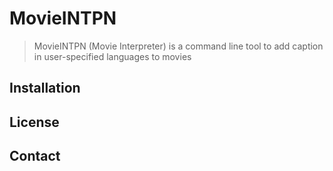 # MovieINTPN
> MovieINTPN (Movie Interpreter) is a command line tool to add caption in user-specified languages to movies

## Installation

## License

## Contact